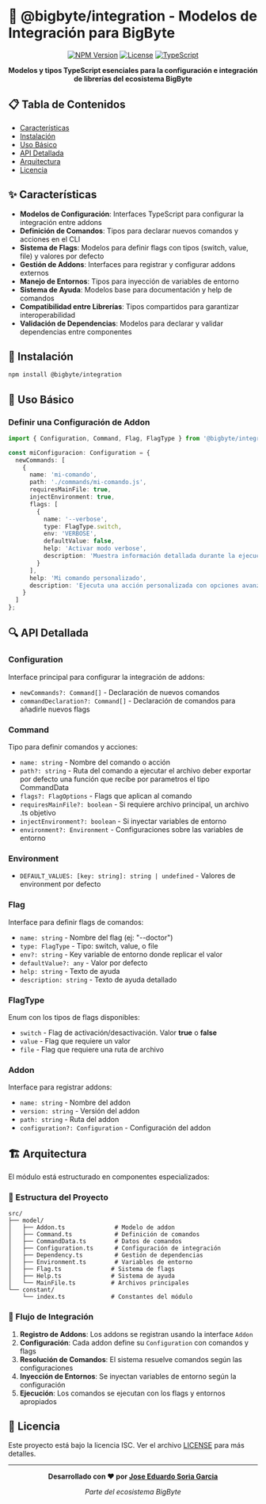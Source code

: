 # 🔗 @bigbyte/integration - Modelos de Integración para BigByte

<div align="center">

[![NPM Version](https://img.shields.io/badge/version-0.1.0-blue.svg)](https://www.npmjs.com/package/@bigbyte/integration)
[![License](https://img.shields.io/badge/license-ISC-green.svg)](LICENSE)
[![TypeScript](https://img.shields.io/badge/TypeScript-5.9-blue.svg)](https://www.typescriptlang.org/)

**Modelos y tipos TypeScript esenciales para la configuración e integración de librerías del ecosistema BigByte**

</div>

## 📋 Tabla de Contenidos

- [Características](#-características)
- [Instalación](#-instalación) 
- [Uso Básico](#-uso-básico)
- [API Detallada](#-api-detallada)
- [Arquitectura](#-arquitectura)
- [Licencia](#-licencia)

## ✨ Características

* **Modelos de Configuración**: Interfaces TypeScript para configurar la integración entre addons
* **Definición de Comandos**: Tipos para declarar nuevos comandos y acciones en el CLI
* **Sistema de Flags**: Modelos para definir flags con tipos (switch, value, file) y valores por defecto
* **Gestión de Addons**: Interfaces para registrar y configurar addons externos
* **Manejo de Entornos**: Tipos para inyección de variables de entorno
* **Sistema de Ayuda**: Modelos base para documentación y help de comandos
* **Compatibilidad entre Librerías**: Tipos compartidos para garantizar interoperabilidad
* **Validación de Dependencias**: Modelos para declarar y validar dependencias entre componentes

## 🚀 Instalación

```bash
npm install @bigbyte/integration
```

## 🔧 Uso Básico

### Definir una Configuración de Addon

```typescript
import { Configuration, Command, Flag, FlagType } from '@bigbyte/integration';

const miConfiguracion: Configuration = {
  newCommands: [
    {
      name: 'mi-comando',
      path: './commands/mi-comando.js',
      requiresMainFile: true,
      injectEnvironment: true,
      flags: [
        {
          name: '--verbose',
          type: FlagType.switch,
          env: 'VERBOSE',
          defaultValue: false,
          help: 'Activar modo verbose',
          description: 'Muestra información detallada durante la ejecución'
        }
      ],
      help: 'Mi comando personalizado',
      description: 'Ejecuta una acción personalizada con opciones avanzadas'
    }
  ]
};
```

## 🔍 API Detallada

### Configuration
Interface principal para configurar la integración de addons:
- `newCommands?: Command[]` - Declaración de nuevos comandos
- `commandDeclaration?: Command[]` - Declaración de comandos para añadirle nuevos flags

### Command
Tipo para definir comandos y acciones:
- `name: string` - Nombre del comando o acción
- `path?: string` - Ruta del comando a ejecutar el archivo deber exportar por defecto una función que recibe por parametros el tipo CommandData
- `flags?: FlagOptions` - Flags que aplican al comando
- `requiresMainFile?: boolean` - Si requiere archivo principal, un archivo .ts objetivo
- `injectEnvironment?: boolean` - Si inyectar variables de entorno
- `environment?: Environment` - Configuraciones sobre las variables de entorno

### Environment
- `DEFAULT_VALUES: [key: string]: string | undefined` - Valores de environment por defecto

### Flag
Interface para definir flags de comandos:
- `name: string` - Nombre del flag (ej: "--doctor")
- `type: FlagType` - Tipo: switch, value, o file
- `env?: string` - Key variable de entorno donde replicar el valor
- `defaultValue?: any` - Valor por defecto
- `help: string` - Texto de ayuda
- `description: string` - Texto de ayuda detallado

### FlagType
Enum con los tipos de flags disponibles:
- `switch` - Flag de activación/desactivación. Valor **true** o **false**
- `value` - Flag que requiere un valor
- `file` - Flag que requiere una ruta de archivo

### Addon
Interface para registrar addons:
- `name: string` - Nombre del addon
- `version: string` - Versión del addon
- `path: string` - Ruta del addon
- `configuration?: Configuration` - Configuración del addon

## 🏗️ Arquitectura

El módulo está estructurado en componentes especializados:

### 📁 Estructura del Proyecto

```
src/
├── model/
│   ├── Addon.ts              # Modelo de addon
│   ├── Command.ts            # Definición de comandos
│   ├── CommandData.ts        # Datos de comandos
│   ├── Configuration.ts      # Configuración de integración
│   ├── Dependency.ts         # Gestión de dependencias
│   ├── Environment.ts        # Variables de entorno
│   ├── Flag.ts              # Sistema de flags
│   ├── Help.ts              # Sistema de ayuda
│   └── MainFile.ts          # Archivos principales
└── constant/
    └── index.ts             # Constantes del módulo
```

### 🔄 Flujo de Integración

1. **Registro de Addons**: Los addons se registran usando la interface `Addon`
2. **Configuración**: Cada addon define su `Configuration` con comandos y flags
3. **Resolución de Comandos**: El sistema resuelve comandos según las configuraciones
4. **Inyección de Entornos**: Se inyectan variables de entorno según la configuración
5. **Ejecución**: Los comandos se ejecutan con los flags y entornos apropiados

## 📄 Licencia

Este proyecto está bajo la licencia ISC. Ver el archivo [LICENSE](LICENSE) para más detalles.

---

<div align="center">

**Desarrollado con ❤️ por [Jose Eduardo Soria Garcia](mailto:alarifeproyect@gmail.com)**

*Parte del ecosistema BigByte*

</div>
